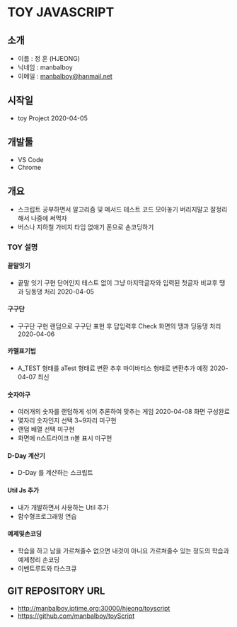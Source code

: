 # TOY JAVASCRIPT

## 소개 
- 이름 : 정 훈 (HJEONG)
- 닉네임 : manbalboy
- 이메일 : manbalboy@hanmail.net  

## 시작일
- toy Project 2020-04-05

## 개발툴 
- VS Code
- Chrome

## 개요
- 스크립트 공부하면서 알고리즘 및 메서드 테스트 코드 모아놓기 버리지말고 잘정리해서 나중에 써먹자 
- 버스나 지하철 가비지 타임 없애기 폰으로 손코딩하기

### TOY 설명
#### 끝말잇기 
- 끝말 잇기 구현 단어인지 테스트 없이 그냥 마지막글자와 입력된 첫글자 비교후 땡과 딩동댕 처리 2020-04-05
#### 구구단
- 구구단 구현 랜덤으로 구구단 표현 후 답입력후 Check 화면의 땡과 딩동댕 처리 2020-04-06
#### 카멜표기법
- A_TEST 형태를 aTest 형태료 변환 추후 마이바티스 형태로 변환추가 예정 2020-04-07 최신
#### 숫자야구 
- 여러개의 숫자를 랜덤하게 섞어 추론하여 맞추는 게임 2020-04-08 화면 구성완료
- 몇자리 숫자인지 선택 3~9자리 미구현
- 랜덤 배열 선택 미구현
- 화면에 n스트라이크 n볼 표시 미구현

#### D-Day 계산기
- D-Day 를 계산하는 스크립트 

#### Util Js 추가
- 내가 개발하면서 사용하는 Util 추가 
- 함수형프로그래밍 연습

#### 예제및손코딩
- 학습을 하고 남을 가르쳐줄수 없으면 내것이 아니요 가르쳐줄수 있는 정도의 학습과 예제정리 손코딩
- 이벤트루트와 타스크큐

## GIT REPOSITORY URL
- http://manbalboy.iptime.org:30000/hjeong/toyscript
- https://github.com/manbalboy/toyScript
